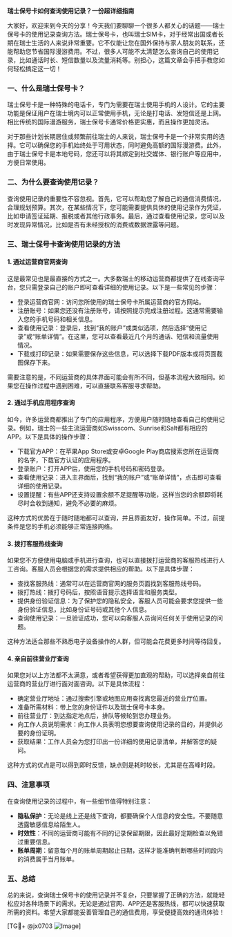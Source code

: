 **瑞士保号卡如何查询使用记录？一份超详细指南**

大家好，欢迎来到今天的分享！今天我们要聊聊一个很多人都关心的话题——瑞士保号卡的使用记录查询方法。瑞士保号卡，也叫瑞士SIM卡，对于经常出国或者长期在瑞士生活的人来说非常重要。它不仅能让您在国外保持与家人朋友的联系，还能帮助您节省国际漫游费用。不过，很多人可能不太清楚怎么查询自己的使用记录，比如通话时长、短信数量以及流量消耗等。别担心，这篇文章会手把手教您如何轻松搞定这一切！

### 一、什么是瑞士保号卡？

瑞士保号卡是一种特殊的电话卡，专门为需要在瑞士使用手机的人设计。它的主要功能是保证用户在瑞士境内可以正常使用手机，无论是打电话、发短信还是上网。相比传统的国际漫游服务，瑞士保号卡通常价格更实惠，而且操作更加灵活。

对于那些计划长期居住或频繁前往瑞士的人来说，瑞士保号卡是一个非常实用的选择。它可以确保您的手机始终处于可用状态，同时避免高额的国际漫游费。此外，由于瑞士保号卡是本地号码，您还可以将其绑定到社交媒体、银行账户等应用中，方便日常使用。

### 二、为什么要查询使用记录？

查询使用记录的重要性不容忽视。首先，它可以帮助您了解自己的通信消费情况，合理规划预算。其次，在某些情况下，您可能需要提供具体的使用记录作为凭证，比如申请签证延期、报税或者其他行政事务。最后，通过查看使用记录，您可以及时发现异常情况，比如是否有未经授权的消费或数据泄露等问题。

### 三、瑞士保号卡查询使用记录的方法

#### 1. **通过运营商官网查询**
这是最常见也是最直接的方式之一。大多数瑞士的移动运营商都提供了在线查询平台，您只需登录自己的账户即可查看详细的使用记录。以下是一些常见的步骤：

- 登录运营商官网：访问您所使用的瑞士保号卡所属运营商的官方网站。
- 注册账号：如果您还没有注册账号，请按照提示完成注册过程。这通常需要输入您的手机号码和相关信息。
- 查看使用记录：登录后，找到“我的账户”或类似选项，然后选择“使用记录”或“账单详情”。在这里，您可以查看最近几个月的通话、短信和流量使用情况。
- 下载或打印记录：如果需要保存这些信息，可以选择下载PDF版本或将页面截图保存下来。

需要注意的是，不同运营商的具体界面可能会有所不同，但基本流程大致相同。如果您在操作过程中遇到困难，可以直接联系客服寻求帮助。

#### 2. **通过手机应用程序查询**
如今，许多运营商都推出了专门的应用程序，方便用户随时随地查看自己的使用记录。例如，瑞士的一些主流运营商如Swisscom、Sunrise和Salt都有相应的APP。以下是具体的操作步骤：

- 下载官方APP：在苹果App Store或安卓Google Play商店搜索您所在运营商的名字，下载官方认证的应用程序。
- 登录账户：打开APP后，使用您的手机号码和密码登录。
- 查看使用记录：进入主界面后，找到“我的账户”或“账单详情”，点击即可查看详细的使用记录。
- 设置提醒：有些APP还支持设置余额不足提醒等功能，这样当您的余额即将耗尽时会收到通知，避免不必要的麻烦。

这种方式的优势在于随时随地都可以查询，并且界面友好，操作简单。不过，前提条件是您的手机必须能够正常连接网络。

#### 3. **拨打客服热线查询**
如果您不方便使用电脑或手机进行查询，也可以直接拨打运营商的客服热线进行人工咨询。客服人员会根据您的需求提供相应的帮助。以下是具体步骤：

- 查找客服热线：通常可以在运营商官网的服务页面找到客服热线号码。
- 拨打热线：拨打号码后，按照语音提示选择语言和服务类型。
- 提供身份验证信息：为了保护您的隐私安全，客服人员可能会要求您提供一些身份验证信息，比如身份证号码或其他个人信息。
- 查询使用记录：一旦验证成功，您可以向客服人员询问任何关于使用记录的问题。

这种方法适合那些不熟悉电子设备操作的人群，但可能会花费更多时间等待回复。

#### 4. **亲自前往营业厅查询**
如果您对以上方法都不太满意，或者希望获得更加直观的帮助，可以选择亲自前往运营商的营业厅进行面对面咨询。以下是具体流程：

- 确定营业厅地址：通过搜索引擎或地图应用查找离您最近的营业厅位置。
- 准备所需材料：带上您的身份证件以及瑞士保号卡本身。
- 前往营业厅：到达指定地点后，排队等候轮到您办理业务。
- 向工作人员说明需求：向工作人员表明您想要查询使用记录的目的，并提供必要的身份证明。
- 获取结果：工作人员会为您打印出一份详细的使用记录清单，并解答您的疑问。

这种方式的优点是可以得到即时反馈，缺点则是耗时较长，尤其是在高峰时段。

### 四、注意事项

在查询使用记录的过程中，有一些细节值得特别注意：

- **隐私保护**：无论是线上还是线下查询，都要确保个人信息的安全性。不要随意透露敏感信息给陌生人。
- **时效性**：不同的运营商可能有不同的记录保留期限，因此最好定期检查以免错过重要信息。
- **账单周期**：留意每个月的账单周期起止日期，这样才能准确判断哪些时间段内的消费属于当月账单。

### 五、总结

总的来说，查询瑞士保号卡的使用记录并不复杂，只要掌握了正确的方法，就能轻松应对各种场景下的需求。无论是通过官网、APP还是客服热线，都可以快速获取所需的资料。希望大家都能妥善管理自己的通信费用，享受便捷高效的通讯体验！

[TG💪+ @jx0703 ![Image](https://github.com/user-attachments/assets/dbca1d08-cadb-493c-b0ec-ad6f7a83f270)]